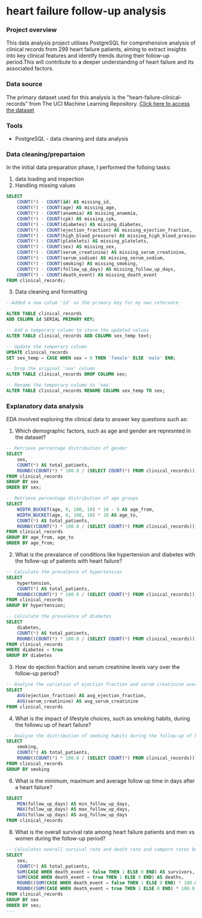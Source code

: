 # heart failure follow-up analysis

### Project overview

This data analysis project utilises PostgreSQL for comprehensive analysis of clinical records from 299 heart failure patients, aiming to extract insights into key clinical features and identify trends during their follow-up period.This will contribute to a deeper understanding of heart failure and its associated factors.

### Data source
The primary dataset used for this analysis is the "heart-failure-clinical-records" from The UCI Machine Learning Repository. [Click here to access the dataset](https://archive.ics.uci.edu/dataset/519/heart+failure+clinical+records)

### Tools

- PostgreSQL - data cleaning and data analysis

### Data cleaning/prepartaion 

In the initial data preparation phase, I performed the folloing tasks:
1. data loading and inspection
2. Handling missing values

```sql
SELECT
    COUNT(*) - COUNT(id) AS missing_id,
    COUNT(*) - COUNT(age) AS missing_age,
    COUNT(*) - COUNT(anaemia) AS missing_anaemia,
    COUNT(*) - COUNT(cpk) AS missing_cpk,
    COUNT(*) - COUNT(diabetes) AS missing_diabetes,
    COUNT(*) - COUNT(ejection_fraction) AS missing_ejection_fraction,
    COUNT(*) - COUNT(high_blood_pressure) AS missing_high_blood_pressure,
    COUNT(*) - COUNT(platelets) AS missing_platelets,
    COUNT(*) - COUNT(sex) AS missing_sex,
    COUNT(*) - COUNT(serum_creatinine) AS missing_serum_creatinine,
    COUNT(*) - COUNT(serum_sodium) AS missing_serum_sodium,
    COUNT(*) - COUNT(smoking) AS missing_smoking,
    COUNT(*) - COUNT(follow_up_days) AS missing_follow_up_days,
    COUNT(*) - COUNT(death_event) AS missing_death_event
FROM clinical_records;
```
   
3. Data cleaning and formatting

 ```sql
--Added a new colum 'id' as the primary key for my own referance

ALTER TABLE clinical_records
ADD COLUMN id SERIAL PRIMARY KEY;
```
```sql
-- Add a temporary column to store the updated values
ALTER TABLE clinical_records ADD COLUMN sex_temp text;

-- Update the temporary column
UPDATE clinical_records
SET sex_temp = CASE WHEN sex = 0 THEN 'female' ELSE 'male' END;

-- Drop the original 'sex' column
ALTER TABLE clinical_records DROP COLUMN sex;

-- Rename the temporary column to 'sex'
ALTER TABLE clinical_records RENAME COLUMN sex_temp TO sex;
```

### Explanatory data analysis

EDA involved exploring the clinical data to answer key questions such as:
1. Which demographic factors, such as age and gender are represnted in the dataset?

```sql
-- Retrieve percentage distribution of gender
SELECT
    sex,
    COUNT(*) AS total_patients,
    ROUND((COUNT(*) * 100.0 / (SELECT COUNT(*) FROM clinical_records)))::integer AS percentage
FROM clinical_records
GROUP BY sex
ORDER BY sex;
```
```sql
-- Retrieve percentage distribution of age groups
SELECT
    WIDTH_BUCKET(age, 0, 100, 10) * 10 - 9 AS age_from,
    WIDTH_BUCKET(age, 0, 100, 10) * 10 AS age_to,
    COUNT(*) AS total_patients,
    ROUND((COUNT(*) * 100.0 / (SELECT COUNT(*) FROM clinical_records)))::integer AS percentage
FROM clinical_records
GROUP BY age_from, age_to
ORDER BY age_from;
```
   
2. What is the prevalance of conditions like hypertension and diabetes with the follow-up of patients with heart failure?

```sql
-- Calculate the prevalence of hypertension 
SELECT
    hypertension,
    COUNT(*) AS total_patients,
    ROUND((COUNT(*) * 100.0 / (SELECT COUNT(*) FROM clinical_records)))::integer AS prevalence_percentage
FROM clinical_records
GROUP BY hypertension;
```
```sql
-- Calculate the prevalence of diabetes 
SELECT
    diabetes,
    COUNT(*) AS total_patients,
    ROUND((COUNT(*) * 100.0 / (SELECT COUNT(*) FROM clinical_records)))::integer AS prevalence_percentage
FROM clinical_records
WHERE diabetes = true 
GROUP BY diabetes
```
3. How do ejection fraction and serum creatinine levels vary over the follow-up period?

```sql
-- Analyse the variation of ejection fraction and serum creatinine over the follow-up period
SELECT
    AVG(ejection_fraction) AS avg_ejection_fraction,
    AVG(serum_creatinine) AS avg_serum_creatinine
FROM clinical_records
```

4. What is the impact of lifestyle choices, such as smoking habits, during the followu up of heart failure?

```sql
-- Analyse the distribution of smoking habits during the follow-up of heart failure
SELECT
    smoking,
    COUNT(*) AS total_patients,
    ROUND((COUNT(*) * 100.0 / (SELECT COUNT(*) FROM clinical_records)))::integer AS smoking_prevalence
FROM clinical_records
GROUP BY smoking
```

6. What is the minimum, maximum and average follow up time in days after a heart failure?

```sql
SELECT
    MIN(follow_up_days) AS min_follow_up_days,
    MAX(follow_up_days) AS max_follow_up_days,
    AVG(follow_up_days) AS avg_follow_up_days
FROM clinical_records
```


8. What is the overall survival rate among heart failure patients and men vs women during the follow-up period?

```sql
-- Calculates overall survival rate and death rate and compare rates between men and women
SELECT
    sex,
    COUNT(*) AS total_patients,
    SUM(CASE WHEN death_event = false THEN 1 ELSE 0 END) AS survivors,
    SUM(CASE WHEN death_event = true THEN 1 ELSE 0 END) AS deaths,
    ROUND((SUM(CASE WHEN death_event = false THEN 1 ELSE 0 END) * 100.0 / COUNT(*)))::integer AS survival_rate,
    ROUND((SUM(CASE WHEN death_event = true THEN 1 ELSE 0 END) * 100.0 / COUNT(*)))::integer AS death_rate
FROM clinical_records
GROUP BY sex
ORDER BY sex;
---

   
